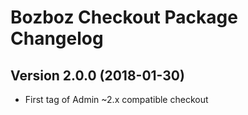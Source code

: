 # Bozboz Checkout Package Changelog

## Version 2.0.0 (2018-01-30)
- First tag of Admin ~2.x compatible checkout
